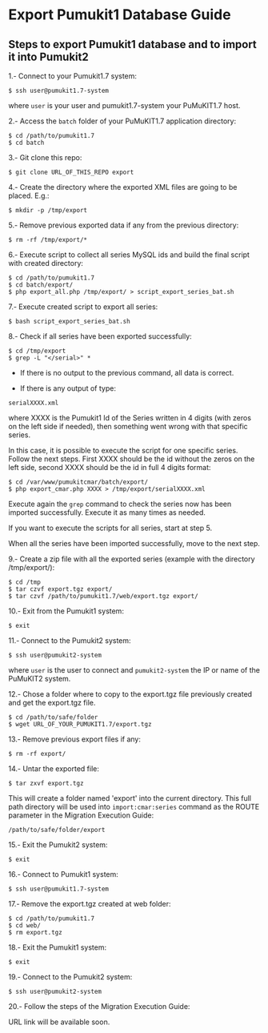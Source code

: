 # Export Pumukit1 Database Guide

## Steps to export Pumukit1 database and to import it into Pumukit2

1.- Connect to your Pumukit1.7 system:

```
$ ssh user@pumukit1.7-system
```

where `user` is your user and pumukit1.7-system your PuMuKIT1.7 host.

2.- Access the `batch` folder of your PuMuKIT1.7 application directory:

```
$ cd /path/to/pumukit1.7
$ cd batch
```

3.- Git clone this repo:

```
$ git clone URL_OF_THIS_REPO export
```

4.- Create the directory where the exported XML files are going to be placed. E.g.:

```
$ mkdir -p /tmp/export
```

5.- Remove previous exported data if any from the previous directory:

```
$ rm -rf /tmp/export/*
```

6.- Execute script to collect all series MySQL ids and build the final script with created directory:

```
$ cd /path/to/pumukit1.7
$ cd batch/export/
$ php export_all.php /tmp/export/ > script_export_series_bat.sh
```

7.- Execute created script to export all series:

```
$ bash script_export_series_bat.sh
```

8.- Check if all series have been exported successfully:

```
$ cd /tmp/export
$ grep -L "</serial>" *
```

* If there is no output to the previous command, all data is correct.

* If there is any output of type:

```
serialXXXX.xml
```

where XXXX is the Pumukit1 Id of the Series written in 4 digits (with zeros on the left side if needed),
then something went wrong with that specific series.

In this case, it is possible to execute the script for one specific series.
Follow the next steps. First XXXX should be the id without the zeros on the left side,
second XXXX should be the id in full 4 digits format:

```
$ cd /var/www/pumukitcmar/batch/export/
$ php export_cmar.php XXXX > /tmp/export/serialXXXX.xml
```

Execute again the `grep` command to check the series now has been imported successfully.
Execute it as many times as needed.

If you want to execute the scripts for all series, start at step 5.

When all the series have been imported successfully, move to the next step.


9.- Create a zip file with all the exported series (example with the directory /tmp/export/):

```
$ cd /tmp
$ tar czvf export.tgz export/
$ tar czvf /path/to/pumukit1.7/web/export.tgz export/
```

10.- Exit from the Pumukit1 system:

```
$ exit
```

11.- Connect to the Pumukit2 system:

```
$ ssh user@pumukit2-system
```

where `user` is the user to connect and `pumukit2-system` the IP or name of the PuMuKIT2 system.


12.- Chose a folder where to copy to the export.tgz file previously created and get the export.tgz file.

```
$ cd /path/to/safe/folder
$ wget URL_OF_YOUR_PUMUKIT1.7/export.tgz
```

13.- Remove previous export files if any:

```
$ rm -rf export/
```

14.- Untar the exported file:

```
$ tar zxvf export.tgz
```

This will create a folder named 'export' into the current directory. This full path directory will be used into `import:cmar:series` command as the ROUTE parameter in the Migration Execution Guide:

```
/path/to/safe/folder/export
```

15.- Exit the Pumukit2 system:

```
$ exit
```

16.- Connect to Pumukit1 system:

```
$ ssh user@pumukit1.7-system
```

17.- Remove the export.tgz created at web folder:

```
$ cd /path/to/pumukit1.7
$ cd web/
$ rm export.tgz
```

18.- Exit the Pumukit1 system:

```
$ exit
```

19.- Connect to the Pumukit2 system:

```
$ ssh user@pumukit2-system
```

20.- Follow the steps of the Migration Execution Guide:

URL link will be available soon.
